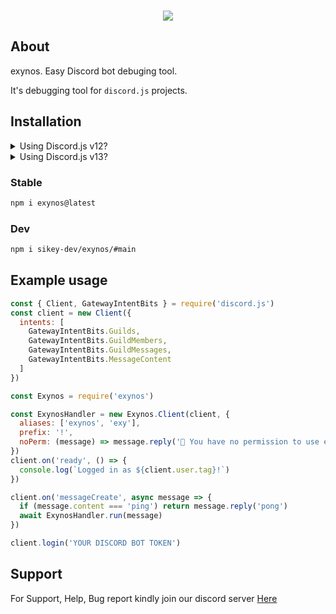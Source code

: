 <div align="center">
<br/>
<p>
    <a href="https://nodei.co/npm/exynos/"><img src="https://nodei.co/npm/exynos.png"></a>
</p>
</div>

## About

exynos. Easy Discord bot debuging tool.

It's debugging tool for `discord.js` projects.


## Installation

<details>
    <summary>Using Discord.js v12?</summary>

You could install `exynos@0.4.1` by
    
```sh
  npm i exynos@djsv12
```
</details>

<details>
    <summary>Using Discord.js v13?</summary>

You could install `exynos@0.5.1` by
    
```sh
  npm i exynos@djsv13
```
</details>

### Stable

```sh
npm i exynos@latest
```

### Dev

```sh
npm i sikey-dev/exynos/#main
```

## Example usage

```js
const { Client, GatewayIntentBits } = require('discord.js')
const client = new Client({
  intents: [
    GatewayIntentBits.Guilds,
    GatewayIntentBits.GuildMembers,
    GatewayIntentBits.GuildMessages,
    GatewayIntentBits.MessageContent
  ]
})

const Exynos = require('exynos')

const ExynosHandler = new Exynos.Client(client, {
  aliases: ['exynos', 'exy'],
  prefix: '!',
  noPerm: (message) => message.reply('🚫 You have no permission to use exynos.')
})
client.on('ready', () => {
  console.log(`Logged in as ${client.user.tag}!`)
})

client.on('messageCreate', async message => {
  if (message.content === 'ping') return message.reply('pong')
  await ExynosHandler.run(message)
})

client.login('YOUR DISCORD BOT TOKEN')
```


## Support

For Support, Help, Bug report kindly join our discord server [Here](https://discord.gg/C9X8PuqKR5)